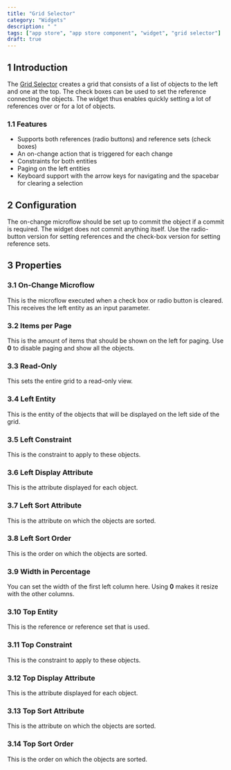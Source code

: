 ```yaml
---
title: "Grid Selector"
category: "Widgets"
description: " "
tags: ["app store", "app store component", "widget", "grid selector"]
draft: true
---
```


## 1 Introduction

The [Grid Selector](https://appstore.home.mendix.com/link/app/266/) creates a grid that consists of a list of objects to the left and one at the top. The check boxes can be used to set the reference connecting the objects. The widget thus enables quickly setting a lot of references over or for a lot of objects.

### 1.1 Features

* Supports both references (radio buttons) and reference sets (check boxes)
* An on-change action that is triggered for each change
* Constraints for both entities
* Paging on the left entities
* Keyboard support with the arrow keys for navigating and the spacebar for clearing a selection

## 2 Configuration

The on-change microflow should be set up to commit the object if a commit is required. The widget does not commit anything itself. Use the radio-button version for setting references and the check-box version for setting reference sets.

## 3 Properties

### 3.1 On-Change Microflow

This is the microflow executed when a check box or radio button is cleared. This receives the left entity as an input parameter.

### 3.2 Items per Page

This is the amount of items that should be shown on the left for paging. Use **0** to disable paging and show all the objects.

### 3.3 Read-Only

This sets the entire grid to a read-only view.

### 3.4 Left Entity

This is the entity of the objects that will be displayed on the left side of the grid.

### 3.5 Left Constraint

This is the constraint to apply to these objects.

### 3.6 Left Display Attribute

This is the attribute displayed for each object.

### 3.7 Left Sort Attribute

This is the attribute on which the objects are sorted.

### 3.8 Left Sort Order

This is the order on which the objects are sorted.

### 3.9 Width in Percentage

You can set the width of the first left column here. Using **0** makes it resize with the other columns.

### 3.10 Top Entity

This is the reference or reference set that is used.

### 3.11 Top Constraint

This is the constraint to apply to these objects.

### 3.12 Top Display Attribute

This is the attribute displayed for each object.

### 3.13 Top Sort Attribute

This is the attribute on which the objects are sorted.

### 3.14 Top Sort Order

This is the order on which the objects are sorted.
